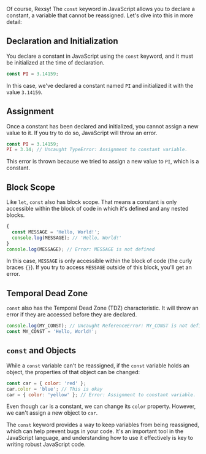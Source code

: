 Of course, Rexsy! The `const` keyword in JavaScript allows you to declare a constant, a variable that cannot be reassigned. Let's dive into this in more detail:

## **Declaration and Initialization**

You declare a constant in JavaScript using the `const` keyword, and it must be initialized at the time of declaration.

```javascript
const PI = 3.14159;
```

In this case, we've declared a constant named `PI` and initialized it with the value `3.14159`.

## **Assignment**

Once a constant has been declared and initialized, you cannot assign a new value to it. If you try to do so, JavaScript will throw an error.

```javascript
const PI = 3.14159;
PI = 3.14; // Uncaught TypeError: Assignment to constant variable.
```

This error is thrown because we tried to assign a new value to `PI`, which is a constant.

## **Block Scope**

Like `let`, `const` also has block scope. That means a constant is only accessible within the block of code in which it's defined and any nested blocks.

```javascript
{
  const MESSAGE = 'Hello, World!';
  console.log(MESSAGE); // 'Hello, World!'
}
console.log(MESSAGE); // Error: MESSAGE is not defined
```

In this case, `MESSAGE` is only accessible within the block of code (the curly braces `{}`). If you try to access `MESSAGE` outside of this block, you'll get an error.

## **Temporal Dead Zone**

`const` also has the Temporal Dead Zone (TDZ) characteristic. It will throw an error if they are accessed before they are declared.

```javascript
console.log(MY_CONST); // Uncaught ReferenceError: MY_CONST is not defined
const MY_CONST = 'Hello, World!';
```

## **`const` and Objects**

While a `const` variable can't be reassigned, if the `const` variable holds an object, the properties of that object can be changed:

```javascript
const car = { color: 'red' };
car.color = 'blue'; // This is okay
car = { color: 'yellow' }; // Error: Assignment to constant variable.
```

Even though `car` is a constant, we can change its `color` property. However, we can't assign a new object to `car`.

The `const` keyword provides a way to keep variables from being reassigned, which can help prevent bugs in your code. It's an important tool in the JavaScript language, and understanding how to use it effectively is key to writing robust JavaScript code.